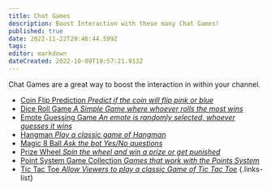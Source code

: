 ```yaml
---
title: Chat Games
description: Boost Interaction with these many Chat Games!
published: true
date: 2022-11-22T20:46:44.599Z
tags: 
editor: markdown
dateCreated: 2022-10-09T19:57:21.913Z
---
```


Chat Games are a great way to boost the interaction in within your channel.

- [Coin Flip Prediction *Predict if the coin will flip pink or blue*](/extensions/dynamic-predictions#auto-set-predictions-coin-flip)
- [Dice Roll Game *A Simple Game where whoever rolls the most wins*](/extensions/dice-roll-game)
- [Emote Guessing Game *An emote is randomly selected, whoever guesses it wins*](/extensions/emote-guessing-game)
- [Hangman *Play a classic game of Hangman*](/extensions/hangman)
- [Magic 8 Ball *Ask the bot Yes/No questions*](/extensions/magic-8-ball)
- [Prize Wheel *Spin the wheel and win a prize or get punished*](/extensions/prize-wheel)
- [Point System Game Collection *Games that work with the Points System*](/extensions/points-system#points-system-games)
- [Tic Tac Toe *Allow Viewers to play a classic Game of Tic Tac Toe*](/extensions/mini-game-Tic-Tac-Toe)
{.links-list}